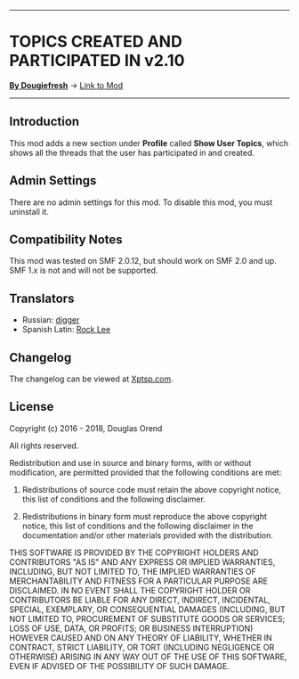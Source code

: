 --------

# TOPICS CREATED AND PARTICIPATED IN v2.10

[**By Dougiefresh**](http://www.simplemachines.org/community/index.php?action=profile;u=253913) -> [Link to Mod](http://custom.simplemachines.org/mods/index.php?mod=4121)

--------

## Introduction
This mod adds a new section under **Profile** called **Show User Topics**, which shows all the threads that the user has participated in and created.

## Admin Settings
There are no admin settings for this mod.  To disable this mod, you must uninstall it.

## Compatibility Notes
This mod was tested on SMF 2.0.12, but should work on SMF 2.0 and up.  SMF 1.x is not and will not be supported.  

## Translators

- Russian: [digger](https://www.simplemachines.org/community/index.php?action=profile;u=97557)
- Spanish Latin: [Rock Lee](https://www.simplemachines.org/community/index.php?action=profile;u=322597)

## Changelog
The changelog can be viewed at [Xptsp.com](http://www.xptsp.com/board/free-modifications/topics-created-and-participated-in/?tab=1).

## License
Copyright (c) 2016 - 2018, Douglas Orend

All rights reserved.

Redistribution and use in source and binary forms, with or without modification, are permitted provided that the following conditions are met:

1. Redistributions of source code must retain the above copyright notice, this list of conditions and the following disclaimer.

2. Redistributions in binary form must reproduce the above copyright notice, this list of conditions and the following disclaimer in the documentation and/or other materials provided with the distribution.

THIS SOFTWARE IS PROVIDED BY THE COPYRIGHT HOLDERS AND CONTRIBUTORS "AS IS" AND ANY EXPRESS OR IMPLIED WARRANTIES, INCLUDING, BUT NOT LIMITED TO, THE IMPLIED WARRANTIES OF MERCHANTABILITY AND FITNESS FOR A PARTICULAR PURPOSE ARE DISCLAIMED. IN NO EVENT SHALL THE COPYRIGHT HOLDER OR CONTRIBUTORS BE LIABLE FOR ANY DIRECT, INDIRECT, INCIDENTAL, SPECIAL, EXEMPLARY, OR CONSEQUENTIAL DAMAGES (INCLUDING, BUT NOT LIMITED TO, PROCUREMENT OF SUBSTITUTE GOODS OR SERVICES; LOSS OF USE, DATA, OR PROFITS; OR BUSINESS INTERRUPTION) HOWEVER CAUSED AND ON ANY THEORY OF LIABILITY, WHETHER IN CONTRACT, STRICT LIABILITY, OR TORT (INCLUDING NEGLIGENCE OR OTHERWISE) ARISING IN ANY WAY OUT OF THE USE OF THIS SOFTWARE, EVEN IF ADVISED OF THE POSSIBILITY OF SUCH DAMAGE.
